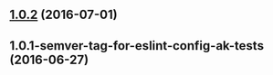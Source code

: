 <a name="1.0.2"></a>
## [1.0.2](https://aui-team-bot/https://bitbucket.org/atlassian/atlaskit/compare/1.0.1-semver-tag-for-eslint-config-ak-tests...v1.0.2) (2016-07-01)



<a name="1.0.1-semver-tag-for-eslint-config-ak-tests"></a>
## 1.0.1-semver-tag-for-eslint-config-ak-tests (2016-06-27)



